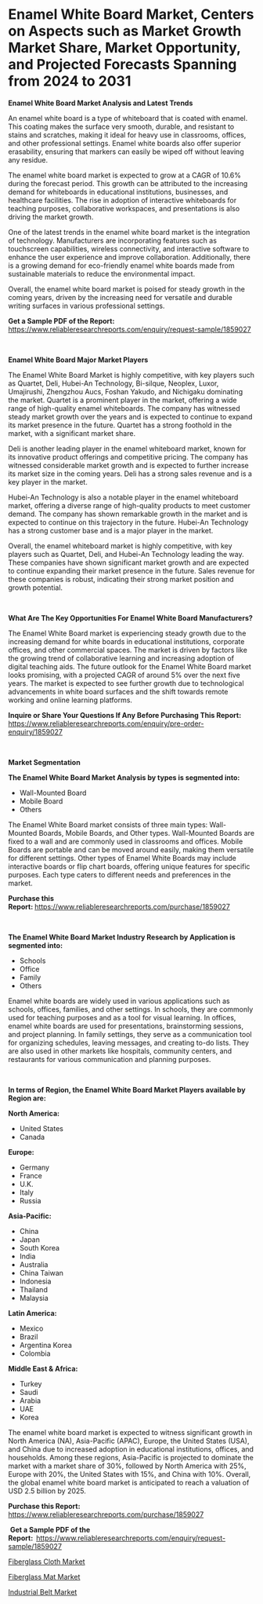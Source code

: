 <p><h1>Enamel White Board Market, Centers on Aspects such as Market Growth Market Share, Market Opportunity, and Projected Forecasts Spanning from 2024 to 2031</h1></p><p><strong>Enamel White Board Market Analysis and Latest Trends</strong></p>
<p><p>An enamel white board is a type of whiteboard that is coated with enamel. This coating makes the surface very smooth, durable, and resistant to stains and scratches, making it ideal for heavy use in classrooms, offices, and other professional settings. Enamel white boards also offer superior erasability, ensuring that markers can easily be wiped off without leaving any residue.</p><p>The enamel white board market is expected to grow at a CAGR of 10.6% during the forecast period. This growth can be attributed to the increasing demand for whiteboards in educational institutions, businesses, and healthcare facilities. The rise in adoption of interactive whiteboards for teaching purposes, collaborative workspaces, and presentations is also driving the market growth.</p><p>One of the latest trends in the enamel white board market is the integration of technology. Manufacturers are incorporating features such as touchscreen capabilities, wireless connectivity, and interactive software to enhance the user experience and improve collaboration. Additionally, there is a growing demand for eco-friendly enamel white boards made from sustainable materials to reduce the environmental impact.</p><p>Overall, the enamel white board market is poised for steady growth in the coming years, driven by the increasing need for versatile and durable writing surfaces in various professional settings.</p></p>
<p><strong>Get a Sample PDF of the Report:&nbsp;</strong> <a href="https://www.reliableresearchreports.com/enquiry/request-sample/1859027">https://www.reliableresearchreports.com/enquiry/request-sample/1859027</a></p>
<p>&nbsp;</p>
<p><strong>Enamel White Board Major Market Players</strong></p>
<p><p>The Enamel White Board Market is highly competitive, with key players such as Quartet, Deli, Hubei-An Technology, Bi-silque, Neoplex, Luxor, Umajirushi, Zhengzhou Aucs, Foshan Yakudo, and Nichigaku dominating the market. Quartet is a prominent player in the market, offering a wide range of high-quality enamel whiteboards. The company has witnessed steady market growth over the years and is expected to continue to expand its market presence in the future. Quartet has a strong foothold in the market, with a significant market share.</p><p>Deli is another leading player in the enamel whiteboard market, known for its innovative product offerings and competitive pricing. The company has witnessed considerable market growth and is expected to further increase its market size in the coming years. Deli has a strong sales revenue and is a key player in the market.</p><p>Hubei-An Technology is also a notable player in the enamel whiteboard market, offering a diverse range of high-quality products to meet customer demand. The company has shown remarkable growth in the market and is expected to continue on this trajectory in the future. Hubei-An Technology has a strong customer base and is a major player in the market.</p><p>Overall, the enamel whiteboard market is highly competitive, with key players such as Quartet, Deli, and Hubei-An Technology leading the way. These companies have shown significant market growth and are expected to continue expanding their market presence in the future. Sales revenue for these companies is robust, indicating their strong market position and growth potential.</p></p>
<p>&nbsp;</p>
<p><strong>What Are The Key Opportunities For Enamel White Board Manufacturers?</strong></p>
<p><p>The Enamel White Board market is experiencing steady growth due to the increasing demand for white boards in educational institutions, corporate offices, and other commercial spaces. The market is driven by factors like the growing trend of collaborative learning and increasing adoption of digital teaching aids. The future outlook for the Enamel White Board market looks promising, with a projected CAGR of around 5% over the next five years. The market is expected to see further growth due to technological advancements in white board surfaces and the shift towards remote working and online learning platforms.</p></p>
<p><strong>Inquire or Share Your Questions If Any Before Purchasing This Report:</strong> <a href="https://www.reliableresearchreports.com/enquiry/pre-order-enquiry/1859027">https://www.reliableresearchreports.com/enquiry/pre-order-enquiry/1859027</a></p>
<p>&nbsp;</p>
<p><strong>Market Segmentation</strong></p>
<p><strong>The Enamel White Board Market Analysis by types is segmented into:</strong></p>
<p><ul><li>Wall-Mounted Board</li><li>Mobile Board</li><li>Others</li></ul></p>
<p><p>The Enamel White Board market consists of three main types: Wall-Mounted Boards, Mobile Boards, and Other types. Wall-Mounted Boards are fixed to a wall and are commonly used in classrooms and offices. Mobile Boards are portable and can be moved around easily, making them versatile for different settings. Other types of Enamel White Boards may include interactive boards or flip chart boards, offering unique features for specific purposes. Each type caters to different needs and preferences in the market.</p></p>
<p><strong>Purchase this Report:&nbsp;</strong><a href="https://www.reliableresearchreports.com/purchase/1859027">https://www.reliableresearchreports.com/purchase/1859027</a></p>
<p>&nbsp;</p>
<p><strong>The Enamel White Board Market Industry Research by Application is segmented into:</strong></p>
<p><ul><li>Schools</li><li>Office</li><li>Family</li><li>Others</li></ul></p>
<p><p>Enamel white boards are widely used in various applications such as schools, offices, families, and other settings. In schools, they are commonly used for teaching purposes and as a tool for visual learning. In offices, enamel white boards are used for presentations, brainstorming sessions, and project planning. In family settings, they serve as a communication tool for organizing schedules, leaving messages, and creating to-do lists. They are also used in other markets like hospitals, community centers, and restaurants for various communication and planning purposes.</p></p>
<p>&nbsp;</p>
<p><strong>In terms of Region, the Enamel White Board Market Players available by Region are:</strong></p>
<p>
    <p> <strong> North America: </strong>
        <ul>
            <li>United States</li>
            <li>Canada</li>
        </ul>
        </p> 
    <p> <strong> Europe: </strong>
        <ul>
            <li>Germany</li>
            <li>France</li>
            <li>U.K.</li>
            <li>Italy</li>
            <li>Russia</li>
        </ul>
        </p> 
    <p> <strong> Asia-Pacific: </strong>
        <ul>
            <li>China</li>
            <li>Japan</li>
            <li>South Korea</li>
            <li>India</li>
            <li>Australia</li>
            <li>China Taiwan</li>
            <li>Indonesia</li>
            <li>Thailand</li>
            <li>Malaysia</li>
        </ul>
        </p> 
    <p> <strong> Latin America: </strong>
        <ul>
            <li>Mexico</li>
            <li>Brazil</li>
            <li>Argentina Korea</li>
            <li>Colombia</li>
        </ul>
        </p> 
    <p> <strong> Middle East & Africa: </strong>
        <ul>
            <li>Turkey</li>
            <li>Saudi</li>
            <li>Arabia</li>
            <li>UAE</li>
            <li>Korea</li>
        </ul>
    </p>
    </p>
<p><p>The enamel white board market is expected to witness significant growth in North America (NA), Asia-Pacific (APAC), Europe, the United States (USA), and China due to increased adoption in educational institutions, offices, and households. Among these regions, Asia-Pacific is projected to dominate the market with a market share of 30%, followed by North America with 25%, Europe with 20%, the United States with 15%, and China with 10%. Overall, the global enamel white board market is anticipated to reach a valuation of USD 2.5 billion by 2025.</p></p>
<p><strong>Purchase this Report: </strong><a href="https://www.reliableresearchreports.com/purchase/1859027">https://www.reliableresearchreports.com/purchase/1859027</a></p>
<p>&nbsp;<strong>Get a Sample PDF of the Report:&nbsp;&nbsp;</strong><a href="https://www.reliableresearchreports.com/enquiry/request-sample/1859027">https://www.reliableresearchreports.com/enquiry/request-sample/1859027</a></p>
<p><strong></strong></p>
<p><p><a href="https://github.com/jodemen/Market-Research-Report-List-1/blob/main/fiberglass-cloth-market.md">Fiberglass Cloth Market</a></p><p><a href="https://github.com/jj19131/Market-Research-Report-List-1/blob/main/fiberglass-mat-market.md">Fiberglass Mat Market</a></p><p><a href="https://github.com/Sarissaschmalingtr6fz2739/Market-Research-Report-List-1/blob/main/industrial-belt-market.md">Industrial Belt Market</a></p></p>